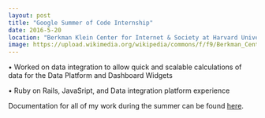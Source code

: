 ```yaml
---
layout: post
title: "Google Summer of Code Internship"
date: 2016-5-20
location: "Berkman Klein Center for Internet & Society at Harvard University"
image: https://upload.wikimedia.org/wikipedia/commons/f/f9/Berkman_Center.jpg
---
```

• Worked on data integration to allow quick and scalable calculations of data for the Data Platform and Dashboard Widgets

• Ruby on Rails, JavaSript, and Data integration platform experience

Documentation for all of my work during the summer can be found [here](http://dylanhuang.com/streamsets_scripts/).


